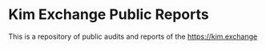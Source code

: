 # Kim Exchange Public Reports

This is a repository of public audits and reports of the https://kim.exchange
